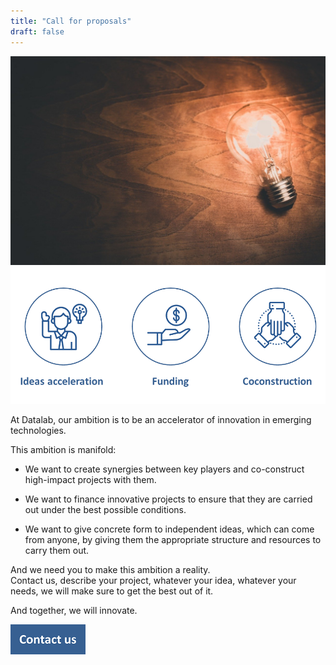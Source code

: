 ```yaml
---
title: "Call for proposals"
draft: false
---
```

![alternative text for search engines](innovation.jpg)
![alternative text for search engines](cocons.png)

At Datalab, our ambition is to be an accelerator of innovation in emerging technologies.  

This ambition is manifold:  

* We want to create synergies between key players and co-construct high-impact projects with them.

* We want to finance innovative projects to ensure that they are carried out under the best possible conditions.

* We want to give concrete form to independent ideas, which can come from anyone, by giving them the appropriate structure and resources to carry them out.

And we need you to make this ambition a reality.  
Contact us, describe your project, whatever your idea, whatever your needs, we will make sure to get the best out of it.  

And together, we will innovate. 

[![Contact us](button.png)]()
